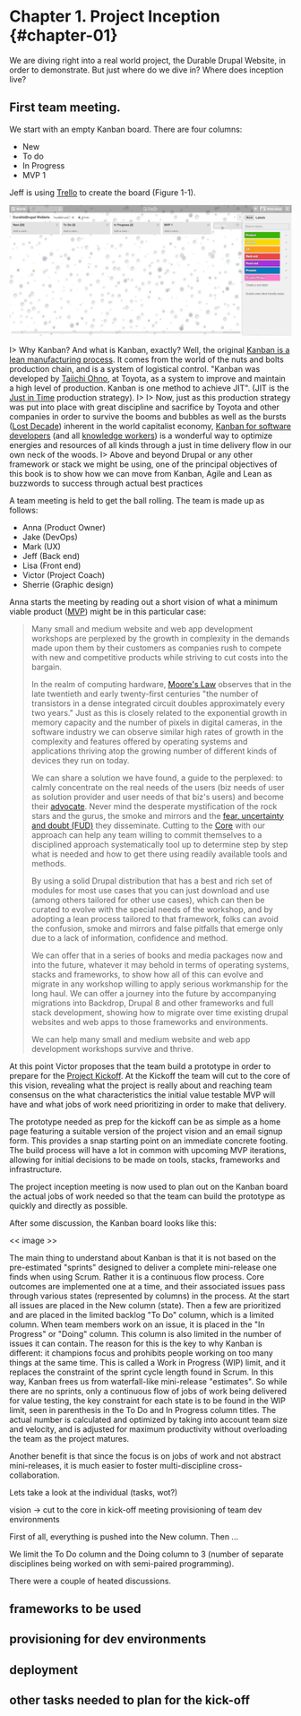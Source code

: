 # Chapter 1. Project Inception {#chapter-01}

We are diving right into a real world project, the Durable Drupal Website, in order to demonstrate. But just where do we dive in? Where does inception live?

## First team meeting.

We start with an empty Kanban board. There are four columns:

* New
* To do
* In Progress
* MVP 1

Jeff is using [Trello](https://trello.com/) to create the board (Figure 1-1).

![Figure 1-1. Empty Kanban Board for New Project](images/c1_01.jpg)

I> Why Kanban? And what is Kanban, exactly? Well, the original [Kanban is a lean manufacturing process](http://en.wikipedia.org/wiki/Kanban). It comes from the world of the nuts and bolts production chain, and is a system of logistical control. "Kanban was developed by [Taiichi Ohno](http://en.wikipedia.org/wiki/Taiichi_Ohno), at Toyota, as a system to improve and maintain a high level of production. Kanban is one method to achieve JIT". (JIT is the [Just in Time](http://en.wikipedia.org/wiki/Just_in_time_(business)) production strategy). 
I>
I> Now, just as this production strategy was put into place with great discipline and sacrifice by Toyota and other companies in order to survive the booms and bubbles as well as the bursts ([Lost Decade](http://en.wikipedia.org/wiki/Lost_Decade_(Japan))) inherent in the world capitalist economy, [Kanban for software developers](http://en.wikipedia.org/wiki/Kanban_(development)) (and all [knowledge workers](http://en.wikipedia.org/wiki/Knowledge_workers)) is a wonderful way to optimize energies and resources of all kinds through a just in time delivery flow in our own neck of the woods.
I> Above and beyond Drupal or any other framework or stack we might be using, one of the principal objectives of this book is to show how we can move from Kanban, Agile and Lean as buzzwords to success through actual best practices

A team meeting is held to get the ball rolling. The team is made up as follows:

* Anna (Product Owner)
* Jake (DevOps)
* Mark (UX)
* Jeff (Back end)
* Lisa (Front end)
* Victor (Project Coach)
* Sherrie (Graphic design)

Anna starts the meeting by reading out a short vision of what a minimum viable product ([MVP](http://en.wikipedia.org/wiki/Minimum_viable_product)) might be in this particular case:

> Many small and medium website and web app development workshops are perplexed by the growth in complexity in the demands made upon them by their customers as companies rush to compete with new and competitive products while striving to cut costs into the bargain.
>
> In the realm of computing hardware, [Moore's Law](http://en.wikipedia.org/wiki/Moore's_law) observes that in the late twentieth and early twenty-first centuries "the number of transistors in a dense integrated circuit doubles approximately every two years." Just as this is closely related to the exponential growth in memory capacity and the number of pixels in digital cameras, in the software industry we can observe similar high rates of growth in the complexity and features offered by operating systems and applications thriving atop the growing number of different kinds of devices they run on today.
>
> We can share a solution we have found, a guide to the perplexed: to calmly concentrate on the real needs of the users (biz needs of user as solution provider and user needs of that biz's users) and become their [advocate](http://alistapart.com/article/from-empathy-to-advocacy). Never mind the desperate mystification of the rock stars and the gurus, the smoke and mirrors and the [fear, uncertainty and doubt (FUD)](http://en.wikipedia.org/wiki/Fear,_uncertainty_and_doubt) they disseminate. Cutting to the [Core](http://alistapart.com/article/the-core-model-designing-inside-out-for-better-results) with our approach can help any team willing to commit themselves to a disciplined approach systematically tool up to determine step by step what is needed and how to get there using readily available tools and methods.
> 
> By using a solid Drupal distribution that has a best and rich set of modules for most use cases that you can just download and use (among others tailored for other use cases), which can then be curated to evolve with the special needs of the workshop, and by adopting a lean process tailored to that framework, folks can avoid the confusion, smoke and mirrors and false pitfalls that emerge only due to a lack of information, confidence and method.
>
> We can offer that in a series of books and media packages now and into the future, whatever it may behold in terms of operating systems, stacks and frameworks, to show how all of this can evolve and migrate in any workshop willing to apply serious workmanship for the long haul. We can offer a journey into the future by accompanying migrations into Backdrop, Drupal 8 and other frameworks and full stack development, showing how to migrate over time existing drupal websites and web apps to those frameworks and environments.  
>
> We can help many small and medium website and web app development workshops survive and thrive.

At this point Victor proposes that the team build a prototype in order to prepare for the [Project Kickoff](#chapter-02). At the Kickoff the team will cut to the core of this vision, revealing what the project is really about and reaching team consensus on the what characteristics the initial value testable MVP will have and what jobs of work need prioritizing in order to make that delivery.

The prototype needed as prep for the kickoff can be as simple as a home page featuring a suitable version of the project vision and an email signup form. This provides a snap starting point on an immediate concrete footing. The build process will have a lot in common with upcoming MVP iterations, allowing for initial decisions to be made on tools, stacks, frameworks and infrastructure. 

The project inception meeting is now used to plan out on the Kanban board the actual jobs of work needed so that the team can build the prototype as quickly and directly as possible. 

After some discussion, the Kanban board looks like this:

<< image >>

The main thing to understand about Kanban is that it is not based on the pre-estimated "sprints" designed to deliver a complete mini-release one finds when using Scrum. Rather it is a continuous flow process. Core outcomes are implemented one at a time, and their associated issues pass through various states (represented by columns) in the process. At the start all issues are placed in the New column (state). Then a few are prioritized and are placed in the limited backlog "To Do" column, which is a limited column. When team members work on an issue, it is placed in the "In Progress" or "Doing" column. This column is also limited in the number of issues it can contain. The reason for this is the key to why Kanban is different: it champions focus and prohibits people working on too many things at the same time. This is called a Work in Progress (WIP) limit, and it replaces the constraint of the sprint cycle length found in Scrum. In this way, Kanban frees us from waterfall-like mini-release "estimates". So while there are no sprints, only a continuous flow of jobs of work being delivered for value testing, the key constraint for each state is to be found in the WIP limit, seen in parenthesis in the To Do and In Progress column titles. The actual number is calculated and optimized by taking into account team size and velocity, and is adjusted for maximum productivity without overloading the team as the project matures.

Another benefit is that since the focus is on jobs of work and not abstract mini-releases, it is much easier to foster multi-discipline cross-collaboration. 

Lets take a look at the individual (tasks, wot?)

vision -> cut to the core in kick-off meeting
provisioning of team dev environments 

First of all, everything is pushed into the New column. Then ...

We limit the To Do column and the Doing column to 3 (number of separate disciplines being worked on with semi-paired programming).

There were a couple of heated discussions.

## frameworks to be used

## provisioning for dev environments

## deployment

## other tasks needed to plan for the kick-off